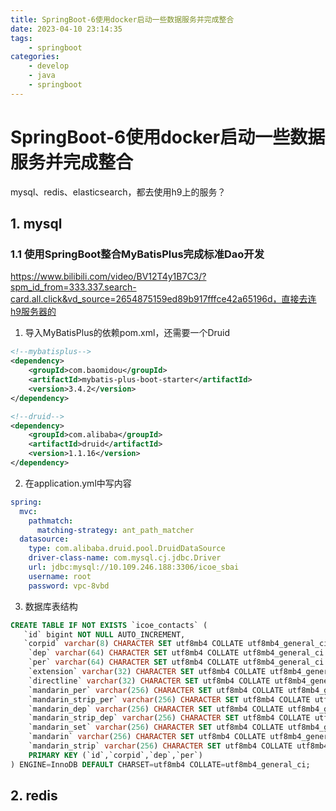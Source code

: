 ```yaml
---
title: SpringBoot-6使用docker启动一些数据服务并完成整合
date: 2023-04-10 23:14:35
tags:
	- springboot
categories:
	- develop
	- java
	- springboot
---
```


# SpringBoot-6使用docker启动一些数据服务并完成整合

mysql、redis、elasticsearch，都去使用h9上的服务？

## 1. mysql

### 1.1 使用SpringBoot整合MyBatisPlus完成标准Dao开发

https://www.bilibili.com/video/BV12T4y1B7C3/?spm_id_from=333.337.search-card.all.click&vd_source=2654875159ed89b917fffce42a65196d，直接去连h9服务器的

1. 导入MyBatisPlus的依赖pom.xml，还需要一个Druid

```xml
<!--mybatisplus-->
<dependency>
    <groupId>com.baomidou</groupId>
    <artifactId>mybatis-plus-boot-starter</artifactId>
    <version>3.4.2</version>
</dependency>

<!--druid-->
<dependency>
    <groupId>com.alibaba</groupId>
    <artifactId>druid</artifactId>
    <version>1.1.16</version>
</dependency>
```

2. 在application.yml中写内容

```yaml
spring:
  mvc:
    pathmatch:
      matching-strategy: ant_path_matcher
  datasource:
    type: com.alibaba.druid.pool.DruidDataSource
    driver-class-name: com.mysql.cj.jdbc.Driver
    url: jdbc:mysql://10.109.246.188:3306/icoe_sbai
    username: root
    password: vpc-8vbd
```

3. 数据库表结构

```sql
CREATE TABLE IF NOT EXISTS `icoe_contacts` (
   `id` bigint NOT NULL AUTO_INCREMENT,
   `corpid` varchar(8) CHARACTER SET utf8mb4 COLLATE utf8mb4_general_ci NOT NULL,
    `dep` varchar(64) CHARACTER SET utf8mb4 COLLATE utf8mb4_general_ci NOT NULL,
    `per` varchar(64) CHARACTER SET utf8mb4 COLLATE utf8mb4_general_ci NOT NULL,
    `extension` varchar(32) CHARACTER SET utf8mb4 COLLATE utf8mb4_general_ci NOT NULL,
    `directline` varchar(32) CHARACTER SET utf8mb4 COLLATE utf8mb4_general_ci NOT NULL,
    `mandarin_per` varchar(256) CHARACTER SET utf8mb4 COLLATE utf8mb4_general_ci NOT NULL,
    `mandarin_strip_per` varchar(256) CHARACTER SET utf8mb4 COLLATE utf8mb4_general_ci NOT NULL,
    `mandarin_dep` varchar(256) CHARACTER SET utf8mb4 COLLATE utf8mb4_general_ci NOT NULL,
    `mandarin_strip_dep` varchar(256) CHARACTER SET utf8mb4 COLLATE utf8mb4_general_ci NOT NULL,
    `mandarin_set` varchar(256) CHARACTER SET utf8mb4 COLLATE utf8mb4_general_ci NOT NULL,
    `mandarin` varchar(256) CHARACTER SET utf8mb4 COLLATE utf8mb4_general_ci NOT NULL,
    `mandarin_strip` varchar(256) CHARACTER SET utf8mb4 COLLATE utf8mb4_general_ci NOT NULL,
    PRIMARY KEY (`id`,`corpid`,`dep`,`per`)
) ENGINE=InnoDB DEFAULT CHARSET=utf8mb4 COLLATE=utf8mb4_general_ci;
```









## 2. redis
